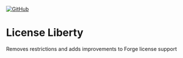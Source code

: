 [![GitHub](https://img.shields.io/github/license/pau101/License-Liberty.svg)](https://github.com/pau101/License-Liberty/blob/master/LICENSE.md)

# License Liberty

Removes restrictions and adds improvements to Forge license support